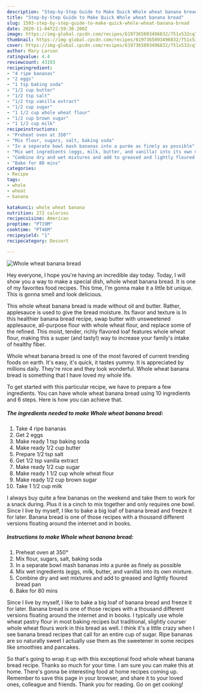 ```yaml
---
description: "Step-by-Step Guide to Make Quick Whole wheat banana bread"
title: "Step-by-Step Guide to Make Quick Whole wheat banana bread"
slug: 1593-step-by-step-guide-to-make-quick-whole-wheat-banana-bread
date: 2020-11-04T22:59:30.200Z
image: https://img-global.cpcdn.com/recipes/6197365893496832/751x532cq70/whole-wheat-banana-bread-recipe-main-photo.jpg
thumbnail: https://img-global.cpcdn.com/recipes/6197365893496832/751x532cq70/whole-wheat-banana-bread-recipe-main-photo.jpg
cover: https://img-global.cpcdn.com/recipes/6197365893496832/751x532cq70/whole-wheat-banana-bread-recipe-main-photo.jpg
author: Mary Larson
ratingvalue: 4.4
reviewcount: 43193
recipeingredient:
- "4 ripe bananas"
- "2 eggs"
- "1 tsp baking soda"
- "1/2 cup butter"
- "1/2 tsp salt"
- "1/2 tsp vanilla extract"
- "1/2 cup sugar"
- "1 1/2 cup whole wheat flour"
- "1/2 cup brown sugar"
- "1 1/2 cup milk"
recipeinstructions:
- "Preheat oven at 350°"
- "Mix flour, sugars, salt, baking soda"
- "In a separate bowl mash bananas into a purée as finely as possible"
- "Mix wet ingredients (eggs, milk, butter, and vanilla) into its own mixture."
- "Combine dry and wet mixtures and add to greased and lightly floured bread pan"
- "Bake for 80 mins"
categories:
- Recipe
tags:
- whole
- wheat
- banana

katakunci: whole wheat banana 
nutrition: 272 calories
recipecuisine: American
preptime: "PT19M"
cooktime: "PT46M"
recipeyield: "1"
recipecategory: Dessert

---
```



![Whole wheat banana bread](https://img-global.cpcdn.com/recipes/6197365893496832/751x532cq70/whole-wheat-banana-bread-recipe-main-photo.jpg)

Hey everyone, I hope you're having an incredible day today. Today, I will show you a way to make a special dish, whole wheat banana bread. It is one of my favorites food recipes. This time, I'm gonna make it a little bit unique. This is gonna smell and look delicious.

This whole wheat banana bread is made without oil and butter. Rather, applesauce is used to give the bread moisture. Its flavor and texture is In this healthier banana bread recipe, swap butter with unsweetened applesauce, all-purpose flour with whole wheat flour, and replace some of the refined. This moist, tender, richly flavored loaf features whole wheat flour, making this a super (and tasty!) way to increase your family&#39;s intake of healthy fiber.

Whole wheat banana bread is one of the most favored of current trending foods on earth. It's easy, it's quick, it tastes yummy. It is appreciated by millions daily. They're nice and they look wonderful. Whole wheat banana bread is something that I have loved my whole life.


To get started with this particular recipe, we have to prepare a few ingredients. You can have whole wheat banana bread using 10 ingredients and 6 steps. Here is how you can achieve that.

<!--inarticleads1-->

##### The ingredients needed to make Whole wheat banana bread:

1. Take 4 ripe bananas
1. Get 2 eggs
1. Make ready 1 tsp baking soda
1. Make ready 1/2 cup butter
1. Prepare 1/2 tsp salt
1. Get 1/2 tsp vanilla extract
1. Make ready 1/2 cup sugar
1. Make ready 1 1/2 cup whole wheat flour
1. Make ready 1/2 cup brown sugar
1. Take 1 1/2 cup milk


I always buy quite a few bananas on the weekend and take them to work for a snack during. Plus it is a cinch to mix together and only requires one bowl. Since I live by myself, I like to bake a big loaf of banana bread and freeze it for later. Banana bread is one of those recipes with a thousand different versions floating around the internet and in books. 

<!--inarticleads2-->

##### Instructions to make Whole wheat banana bread:

1. Preheat oven at 350°
1. Mix flour, sugars, salt, baking soda
1. In a separate bowl mash bananas into a purée as finely as possible
1. Mix wet ingredients (eggs, milk, butter, and vanilla) into its own mixture.
1. Combine dry and wet mixtures and add to greased and lightly floured bread pan
1. Bake for 80 mins


Since I live by myself, I like to bake a big loaf of banana bread and freeze it for later. Banana bread is one of those recipes with a thousand different versions floating around the internet and in books. I typically use whole wheat pastry flour in most baking recipes but traditional, slightly courser whole wheat flours work in this bread as well. I think it&#39;s a little crazy when I see banana bread recipes that call for an entire cup of sugar. Ripe bananas are so naturally sweet I actually use them as the sweetener in some recipes like smoothies and pancakes. 

So that's going to wrap it up with this exceptional food whole wheat banana bread recipe. Thanks so much for your time. I am sure you can make this at home. There's gonna be interesting food at home recipes coming up. Remember to save this page in your browser, and share it to your loved ones, colleague and friends. Thank you for reading. Go on get cooking!
